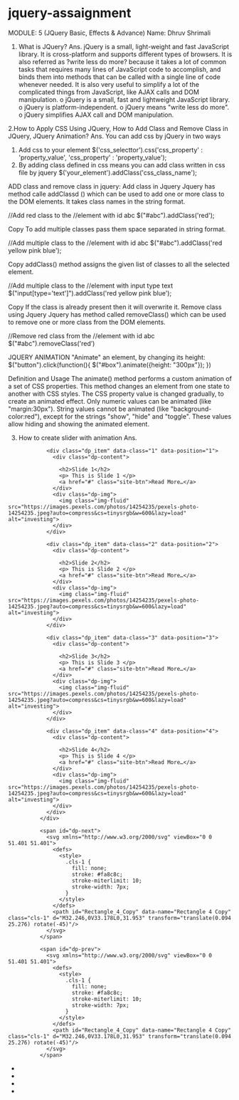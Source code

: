 # jquery-assaignment
MODULE: 5 (JQuery Basic, Effects & Advance)
	      Name: Dhruv Shrimali

1. What is JQuery?
Ans. jQuery is a small, light-weight and fast JavaScript library. It is cross-platform and
supports different types of browsers. It is also referred as ?write less do more? because
it takes a lot of common tasks that requires many lines of JavaScript code to
accomplish, and binds them into methods that can be called with a single line of code
whenever needed. It is also very useful to simplify a lot of the complicated things from JavaScript, like AJAX calls and DOM manipulation.
o jQuery is a small, fast and lightweight JavaScript library.
o jQuery is platform-independent.
o jQuery means "write less do more".
o jQuery simplifies AJAX call and DOM manipulation.

2.How to Apply CSS Using JQuery, How to Add Class and Remove Class in JQuery, JQuery Animation?
Ans. You can add css by jQuery in two ways
1. Add css to your element
$('css_selecttor').css('css_property' : 'property_value', 'css_property' :
'property_value');
2. By adding class defined in css means you can add class written in css file by
jquery
$('your_element').addClass('css_class_name');

ADD class and remove class in jquery:
Add class in Jquery
Jquery has method calle addClassd () which can be used to
add one or more class to the DOM elements.
It takes class names in the string format.
 
//Add red class to the
//element with id abc
$("#abc").addClass('red');

Copy
To add multiple classes pass them space separated
in string format.

//Add multiple class to the
//element with id abc
$("#abc").addClass('red yellow pink blue');

Copy
addClass() method assigns the given list of classes to all
the selected element.
 
//Add multiple class to the
//element with input type text
$("input[type='text']").addClass('red yellow pink blue');

Copy
If the class is already present then it will overwrite it.
Remove class using Jquery
Jquery has method called removeClass() which can be
used to remove one or more class from the DOM elements.

//Remove red class from the
//element with id abc
$("#abc").removeClass('red’)

JQUERY ANIMATION
"Animate" an element, by changing its height:
$("button").click(function(){
$("#box").animate({height: "300px"}); })

Definition and Usage
The animate() method performs a custom animation of a set of CSS
properties.
This method changes an element from one state to another with CSS styles.
The CSS property value is changed gradually, to create an animated effect.
Only numeric values can be animated (like "margin:30px"). String values
cannot be animated (like "background-color:red"), except for the strings
"show", "hide" and "toggle". These values allow hiding and showing the
animated element.

3. How to create slider with animation
Ans.
 <div id="slider"> 
            <div class="dp-wrap"> 
              <div id="dp-slider">
          
                <div class="dp_item" data-class="1" data-position="1">
                  <div class="dp-content">
                    
                    <h2>Slide 1</h2>
                    <p> This is Slide 1 </p>
                    <a href="#" class="site-btn">Read More…</a>
                  </div>
                  <div class="dp-img">
                    <img class="img-fluid" src="https://images.pexels.com/photos/14254235/pexels-photo-14254235.jpeg?auto=compress&cs=tinysrgb&w=600&lazy=load" alt="investing">
                  </div>
                </div>
          
                <div class="dp_item" data-class="2" data-position="2">
                  <div class="dp-content">
                    
                    <h2>Slide 2</h2>
                    <p> This is Slide 2 </p>
                    <a href="#" class="site-btn">Read More…</a>
                  </div>
                  <div class="dp-img">
                    <img class="img-fluid" src="https://images.pexels.com/photos/14254235/pexels-photo-14254235.jpeg?auto=compress&cs=tinysrgb&w=600&lazy=load" alt="investing">
                  </div>
                </div>
          
                <div class="dp_item" data-class="3" data-position="3">
                  <div class="dp-content">
                    
                    <h2>Slide 3</h2>
                    <p> This is Slide 3 </p>
                    <a href="#" class="site-btn">Read More…</a>
                  </div>
                  <div class="dp-img">
                    <img class="img-fluid" src="https://images.pexels.com/photos/14254235/pexels-photo-14254235.jpeg?auto=compress&cs=tinysrgb&w=600&lazy=load" alt="investing">
                  </div>
                </div>
          
                <div class="dp_item" data-class="4" data-position="4">
                  <div class="dp-content">
                    
                    <h2>Slide 4</h2>
                    <p> This is Slide 4 </p>
                    <a href="#" class="site-btn">Read More…</a>
                  </div>
                  <div class="dp-img">
                    <img class="img-fluid" src="https://images.pexels.com/photos/14254235/pexels-photo-14254235.jpeg?auto=compress&cs=tinysrgb&w=600&lazy=load" alt="investing">
                  </div>
                </div>
              </div>
              
              <span id="dp-next">
                <svg xmlns="http://www.w3.org/2000/svg" viewBox="0 0 51.401 51.401">
                  <defs>
                    <style>
                      .cls-1 {
                        fill: none;
                        stroke: #fa8c8c;
                        stroke-miterlimit: 10;
                        stroke-width: 7px;
                      }
                    </style>
                  </defs>
                  <path id="Rectangle_4_Copy" data-name="Rectangle 4 Copy" class="cls-1" d="M32.246,0V33.178L0,31.953" transform="translate(0.094 25.276) rotate(-45)"/>
                </svg>
              </span>
          
              <span id="dp-prev">
                <svg xmlns="http://www.w3.org/2000/svg" viewBox="0 0 51.401 51.401">
                  <defs>
                    <style>
                      .cls-1 {
                        fill: none;
                        stroke: #fa8c8c;
                        stroke-miterlimit: 10;
                        stroke-width: 7px;
                      }
                    </style>
                  </defs>
                  <path id="Rectangle_4_Copy" data-name="Rectangle 4 Copy" class="cls-1" d="M32.246,0V33.178L0,31.953" transform="translate(0.094 25.276) rotate(-45)"/>
                </svg>
              </span>
   <ul id="dp-dots">
                <li data-class="1" class="active"></li>
                <li data-class="2"></li>
                <li data-class="3"></li>
                <li data-class="4"></li>
              </ul>
            </div>
          </div>
